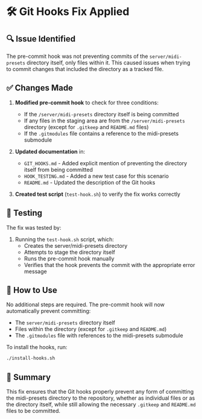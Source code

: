 # 🛠️ Git Hooks Fix Applied

## 🔍 Issue Identified

The pre-commit hook was not preventing commits of the `server/midi-presets` directory itself, only files within it. This caused issues when trying to commit changes that included the directory as a tracked file.

## ✅ Changes Made

1. **Modified pre-commit hook** to check for three conditions:
   - If the `/server/midi-presets` directory itself is being committed
   - If any files in the staging area are from the `/server/midi-presets` directory (except for `.gitkeep` and `README.md` files)
   - If the `.gitmodules` file contains a reference to the midi-presets submodule

2. **Updated documentation** in:
   - `GIT_HOOKS.md` - Added explicit mention of preventing the directory itself from being committed
   - `HOOK_TESTING.md` - Added a new test case for this scenario
   - `README.md` - Updated the description of the Git hooks

3. **Created test script** (`test-hook.sh`) to verify the fix works correctly

## 🧪 Testing

The fix was tested by:
1. Running the `test-hook.sh` script, which:
   - Creates the server/midi-presets directory
   - Attempts to stage the directory itself
   - Runs the pre-commit hook manually
   - Verifies that the hook prevents the commit with the appropriate error message

## 🔄 How to Use

No additional steps are required. The pre-commit hook will now automatically prevent committing:
- The `server/midi-presets` directory itself
- Files within the directory (except for `.gitkeep` and `README.md`)
- The `.gitmodules` file with references to the midi-presets submodule

To install the hooks, run:
```bash
./install-hooks.sh
```

## 📝 Summary

This fix ensures that the Git hooks properly prevent any form of committing the midi-presets directory to the repository, whether as individual files or as the directory itself, while still allowing the necessary `.gitkeep` and `README.md` files to be committed.